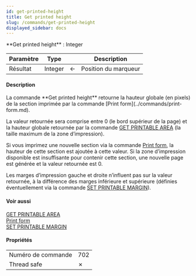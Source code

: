 ```yaml
---
id: get-printed-height
title: Get printed height
slug: /commands/get-printed-height
displayed_sidebar: docs
---
```


<!--REF #_command_.Get printed height.Syntax-->**Get printed height**  : Integer<!-- END REF-->
<!--REF #_command_.Get printed height.Params-->
| Paramètre | Type |  | Description |
| --- | --- | --- | --- |
| Résultat | Integer | &#8592; | Position du marqueur |

<!-- END REF-->

#### Description 

<!--REF #_command_.Get printed height.Summary-->La commande **Get printed height** retourne la hauteur globale (en pixels) de la section imprimée par la commande [Print form](../commands/print-form.md).<!-- END REF-->

La valeur retournée sera comprise entre 0 (le bord supérieur de la page) et la hauteur globale retournée par la commande [GET PRINTABLE AREA](get-printable-area.md) (la taille maximum de la zone d’impression).

Si vous imprimez une nouvelle section via la commande [Print form](../commands/print-form.md), la hauteur de cette section est ajoutée à cette valeur. Si la zone d’impression disponible est insuffisante pour contenir cette section, une nouvelle page est générée et la valeur retournée est 0.

Les marges d’impression gauche et droite n’influent pas sur la valeur retournée, à la différence des marges inférieure et supérieure (définies éventuellement via la commande [SET PRINTABLE MARGIN](set-printable-margin.md)).

#### Voir aussi 

[GET PRINTABLE AREA](get-printable-area.md)  
[Print form](../commands/print-form.md)  
[SET PRINTABLE MARGIN](set-printable-margin.md)  

#### Propriétés

|  |  |
| --- | --- |
| Numéro de commande | 702 |
| Thread safe | &cross; |


